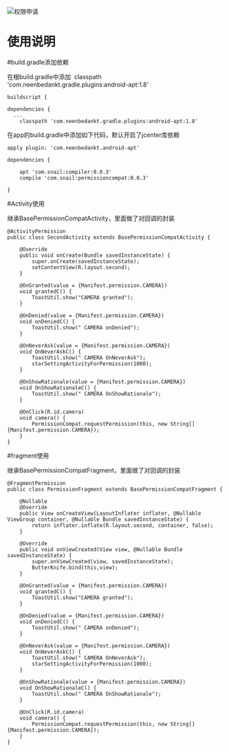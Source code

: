 ![权限申请](http://upload-images.jianshu.io/upload_images/1460468-fada7ed2171bd16d.png?imageMogr2/auto-orient/strip%7CimageView2/2/w/1240)

# 使用说明

#build.gradle添加依赖

在根build.gradle中添加  classpath 'com.neenbedankt.gradle.plugins:android-apt:1.8'
	
    buildscript {

    dependencies {
      ...
        classpath 'com.neenbedankt.gradle.plugins:android-apt:1.8'
	
在app的build.gradle中添加如下代码，默认开启了jcenter库依赖


	apply plugin: 'com.neenbedankt.android-apt'

	dependencies {
	
	    apt 'com.snail:compiler:0.0.3'
	    compile 'com.snail:permissioncompat:0.0.3'
	
	}
	
#Activity使用

继承BasePermissionCompatActivity，里面做了对回调的封装

	
	@ActivityPermission
	public class SecondActivity extends BasePermissionCompatActivity {
	
	    @Override
	    public void onCreate(Bundle savedInstanceState) {
	        super.onCreate(savedInstanceState);
	        setContentView(R.layout.second);
	    }
	
	    @OnGranted(value = {Manifest.permission.CAMERA})
	    void grantedC() {
	        ToastUtil.show("CAMERA granted");
	    }
	
	    @OnDenied(value = {Manifest.permission.CAMERA})
	    void onDeniedC() {
	        ToastUtil.show(" CAMERA onDenied");
	    }
	
	    @OnNeverAsk(value = {Manifest.permission.CAMERA})
	    void OnNeverAskC() {
	        ToastUtil.show(" CAMERA OnNeverAsk");
	        starSettingActivityForPermission(1000);
	    }
	
	    @OnShowRationale(value = {Manifest.permission.CAMERA})
	    void OnShowRationaleC() {
	        ToastUtil.show(" CAMERA OnShowRationale");
	    }
	
	    @OnClick(R.id.camera)
	    void camera() {
	        PermissionCompat.requestPermission(this, new String[]{Manifest.permission.CAMERA});
	    }
	}
#fragment使用

继承BasePermissionCompatFragment，里面做了对回调的封装

	@FragmentPermission
	public class PermissionFragment extends BasePermissionCompatFragment {
	
	    @Nullable
	    @Override
	    public View onCreateView(LayoutInflater inflater, @Nullable ViewGroup container, @Nullable Bundle savedInstanceState) {
	        return inflater.inflate(R.layout.second, container, false);
	    }
	
	    @Override
	    public void onViewCreated(View view, @Nullable Bundle savedInstanceState) {
	        super.onViewCreated(view, savedInstanceState);
	        ButterKnife.bind(this,view);
	    }
	
	    @OnGranted(value = {Manifest.permission.CAMERA})
	    void grantedC() {
	        ToastUtil.show("CAMERA granted");
	    }
	
	    @OnDenied(value = {Manifest.permission.CAMERA})
	    void onDeniedC() {
	        ToastUtil.show(" CAMERA onDenied");
	    }
	
	    @OnNeverAsk(value = {Manifest.permission.CAMERA})
	    void OnNeverAskC() {
	        ToastUtil.show(" CAMERA OnNeverAsk");
	        starSettingActivityForPermission(1000);
	    }
	
	    @OnShowRationale(value = {Manifest.permission.CAMERA})
	    void OnShowRationaleC() {
	        ToastUtil.show(" CAMERA OnShowRationale");
	    }
	
	    @OnClick(R.id.camera)
	    void camera() {
	        PermissionCompat.requestPermission(this, new String[]{Manifest.permission.CAMERA});
	    }
	}	
